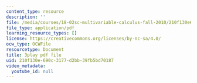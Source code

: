 ```yaml
---
content_type: resource
description: ''
file: /media/courses/18-02sc-multivariable-calculus-fall-2010/210f130e690c3177d2bb39fb5bd70187_YmAMEi-Faz8.pdf
file_type: application/pdf
learning_resource_types: []
license: https://creativecommons.org/licenses/by-nc-sa/4.0/
ocw_type: OCWFile
resourcetype: Document
title: 3play pdf file
uid: 210f130e-690c-3177-d2bb-39fb5bd70187
video_metadata:
  youtube_id: null
---
```


